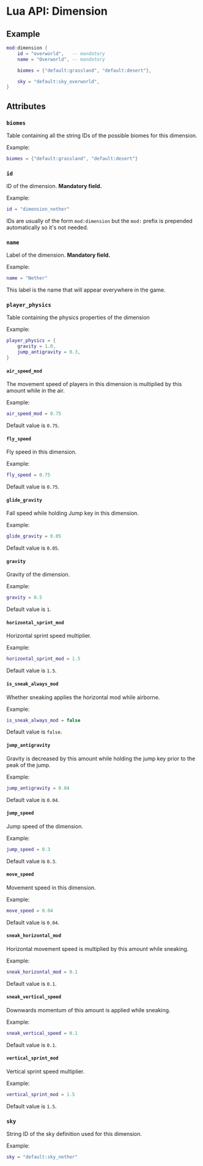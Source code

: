 # Lua API: Dimension

## Example

```lua
mod:dimension {
	id = "overworld",   -- mandatory
	name = "Overworld", -- mandatory

	biomes = {"default:grassland", "default:desert"},

	sky = "default:sky_overworld",
}
```

## Attributes

### `biomes`

Table containing all the string IDs of the possible biomes for this dimension.

Example:
```lua
biomes = {"default:grassland", "default:desert"}
```

### `id`

ID of the dimension. **Mandatory field.**

Example:
```lua
id = "dimension_nether"
```

IDs are usually of the form `mod:dimension` but the `mod:` prefix is prepended automatically so it's not needed.

### `name`

Label of the dimension. **Mandatory field.**

Example:
```lua
name = "Nether"
```

This label is the name that will appear everywhere in the game.

### `player_physics`

Table containing the physics properties of the dimension

Example:
```lua
player_physics = {
	gravity = 1.0,
	jump_antigravity = 0.3,
}
```

#### `air_speed_mod`

The movement speed of players in this dimension is multiplied by this amount while in the air.

Example:
```lua
air_speed_mod = 0.75
```

Default value is `0.75`.

#### `fly_speed`

Fly speed in this dimension.

Example:
```lua
fly_speed = 0.75
```

Default value is `0.75`.

#### `glide_gravity`

Fall speed while holding Jump key in this dimension.

Example:
```lua
glide_gravity = 0.05
```

Default value is `0.05`.

#### `gravity`

Gravity of the dimension.

Example:
```lua
gravity = 0.5
```

Default value is `1`.

#### `horizontal_sprint_mod`

Horizontal sprint speed multiplier.

Example:
```lua
horizontal_sprint_mod = 1.5
```

Default value is `1.5`.

#### `is_sneak_always_mod`

Whether sneaking applies the horizontal mod while airborne.

Example:
```lua
is_sneak_always_mod = false
```

Default value is `false`.

#### `jump_antigravity`

Gravity is decreased by this amount while holding the jump key prior to the peak of the jump.

Example:
```lua
jump_antigravity = 0.04
```

Default value is `0.04`.

#### `jump_speed`

Jump speed of the dimension.

Example:
```lua
jump_speed = 0.3
```

Default value is `0.3`.

#### `move_speed`

Movement speed in this dimension.

Example:
```lua
move_speed = 0.04
```

Default value is `0.04`.

#### `sneak_horizontal_mod`

Horizontal movement speed is multiplied by this amount while sneaking.

Example:
```lua
sneak_horizontal_mod = 0.1
```

Default value is `0.1`.

#### `sneak_vertical_speed`

Downwards momentum of this amount is applied while sneaking.

Example:
```lua
sneak_vertical_speed = 0.1
```

Default value is `0.1`.

#### `vertical_sprint_mod`

Vertical sprint speed multiplier.

Example:
```lua
vertical_sprint_mod = 1.5
```

Default value is `1.5`.

### `sky`

String ID of the sky definition used for this dimension.

Example:
```lua
sky = "default:sky_nether"
```

